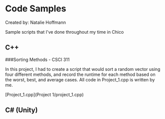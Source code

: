 # Code Samples
Created by: Natalie Hoffmann

Sample scripts that I've done throughout my time in Chico

## C++

###Sorting Methods - CSCI 311

In this project, I had to create a script that would sort a random vector using four different methods, and record the runtime for each method based on the worst, best, and average cases. All code in Project_1.cpp is written by me.

[Project_1.cpp](Project 1/project_1.cpp)

## C# (Unity)
